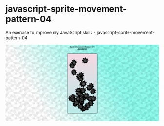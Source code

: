 # javascript-sprite-movement-pattern-04
An exercise to improve my JavaScript skills - javascript-sprite-movement-pattern-04

![Screenshot](javascript-sprite-movement-pattern-4.png)
